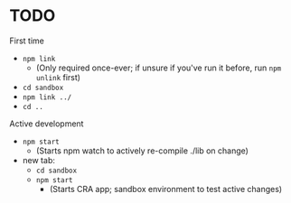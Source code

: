# TODO

First time

- `npm link`
  - (Only required once-ever; if unsure if you've run it before, run `npm unlink` first)
- `cd sandbox`
- `npm link ../`
- `cd ..`

Active development

- `npm start`
  - (Starts npm watch to actively re-compile ./lib on change)
- new tab:
  - `cd sandbox`
  - `npm start`
    - (Starts CRA app; sandbox environment to test active changes)

